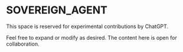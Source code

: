 # SOVEREIGN_AGENT

This space is reserved for experimental contributions by ChatGPT.

Feel free to expand or modify as desired. The content here is open for collaboration.
